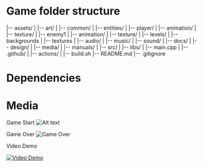 # Game folder structure
<summary>

|-- assets/
|  |-- art/
|     |-- common/
|     |-- entities/
|        |-- player/
|           |-- animation/
|           |-- texture/
|        |-- enemy1
|           |-- animation/
|           |-- texture/
|     |-- levels/
|        |-- backgrounds
|        |-- textures
|  |-- audio/
|     |-- music/
|     |-- sound/
|
|-- docs/
|  |-- design/
|  |-- media/
|  |-- manuals/
|
|-- src/
|  |-- libs/
|  |-- main.cpp
|
|-- .github/
|  |-- actions/
|
|-- build.sh
|-- README.md
|-- .gitignore

# Dependencies


# Media
Game Start
![Alt text](docs/graphics/axeGameStartGame.png)

Game Over
![Game Over](docs/graphics/axeGameGameOver.png)

Video Demo

[![Video Demo](https://img.youtube.com/vi/<ID-NUMBER-HERE>/0.jpg)](https://www.youtube.com/watch?v=<ID-NUMBER-HERE>)